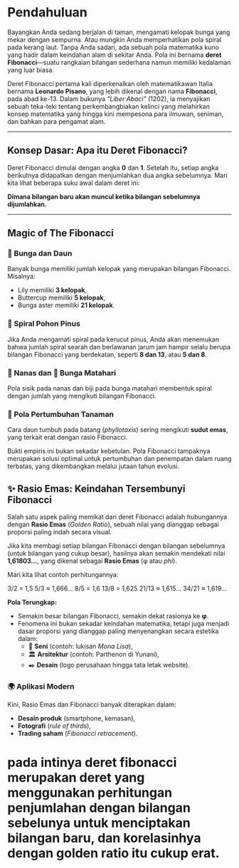 # Pendahuluan

Bayangkan Anda sedang berjalan di taman, mengamati kelopak bunga yang mekar dengan sempurna. Atau mungkin Anda memperhatikan pola spiral pada kerang laut. Tanpa Anda sadari, ada sebuah pola matematika kuno yang hadir dalam keindahan alam di sekitar Anda. Pola ini bernama **deret Fibonacci**—suatu rangkaian bilangan sederhana namun memiliki kedalaman yang luar biasa.

Deret Fibonacci pertama kali diperkenalkan oleh matematikawan Italia bernama **Leonardo Pisano**, yang lebih dikenal dengan nama **Fibonacci**, pada abad ke-13. Dalam bukunya *"Liber Abaci"* (1202), ia menyajikan sebuah teka-teki tentang perkembangbiakan kelinci yang melahirkan konsep matematika yang hingga kini mempesona para ilmuwan, seniman, dan bahkan para pengamat alam.

---

## Konsep Dasar: Apa itu Deret Fibonacci?

Deret Fibonacci dimulai dengan angka **0** dan **1**. Setelah itu, setiap angka berikutnya didapatkan dengan menjumlahkan dua angka sebelumnya. Mari kita lihat beberapa suku awal dalam deret ini:


**Dimana bilangan baru akan muncul ketika bilangan sebelumnya dijumlahkan.**

---

## Magic of The Fibonacci

### 🌸 Bunga dan Daun  
Banyak bunga memiliki jumlah kelopak yang merupakan bilangan Fibonacci. Misalnya:  
- Lily memiliki **3 kelopak**,  
- Buttercup memiliki **5 kelopak**,  
- Bunga aster memiliki **21 kelopak**.

### 🌲 Spiral Pohon Pinus  
Jika Anda mengamati spiral pada kerucut pinus, Anda akan menemukan bahwa jumlah spiral searah dan berlawanan jarum jam hampir selalu berupa bilangan Fibonacci yang berdekatan, seperti **8 dan 13**, atau **5 dan 8**.

### 🍍 Nanas dan 🌻 Bunga Matahari  
Pola sisik pada nanas dan biji pada bunga matahari membentuk spiral dengan jumlah yang mengikuti bilangan Fibonacci.

### 🌿 Pola Pertumbuhan Tanaman  
Cara daun tumbuh pada batang (*phyllotaxis*) sering mengikuti **sudut emas**, yang terkait erat dengan rasio Fibonacci.

Bukti empiris ini bukan sekadar kebetulan. Pola Fibonacci tampaknya merupakan solusi optimal untuk pertumbuhan dan penempatan dalam ruang terbatas, yang dikembangkan melalui jutaan tahun evolusi.


## ✨ Rasio Emas: Keindahan Tersembunyi Fibonacci

Salah satu aspek paling memikat dari deret Fibonacci adalah hubungannya dengan **Rasio Emas** (*Golden Ratio*), sebuah nilai yang dianggap sebagai proporsi paling indah secara visual.  

Jika kita membagi setiap bilangan Fibonacci dengan bilangan sebelumnya (untuk bilangan yang cukup besar), hasilnya akan semakin mendekati nilai **1,61803...**, yang dikenal sebagai **Rasio Emas** (φ atau *phi*).  

Mari kita lihat contoh perhitungannya:  

3/2 = 1,5
5/3 ≈ 1,666...
8/5 = 1,6
13/8 = 1,625
21/13 ≈ 1,615...
34/21 ≈ 1,619...


**Pola Terungkap:**  
- Semakin besar bilangan Fibonacci, semakin dekat rasionya ke **φ**.  
- Fenomena ini bukan sekadar keindahan matematika, tetapi juga menjadi dasar proporsi yang dianggap paling menyenangkan secara estetika dalam:  
  - 🎨 **Seni** (contoh: lukisan *Mona Lisa*),  
  - 🏛 **Arsitektur** (contoh: Parthenon di Yunani),  
  - ✒️ **Desain** (logo perusahaan hingga tata letak website).  

### 🌍 Aplikasi Modern  
Kini, Rasio Emas dan Fibonacci banyak diterapkan dalam:  
- **Desain produk** (smartphone, kemasan),  
- **Fotografi** (*rule of thirds*),  
- **Trading saham** (*Fibonacci retracement*).  

# pada intinya deret fibonacci merupakan deret yang menggunakan perhitungan penjumlahan dengan bilangan sebelunya untuk menciptakan bilangan baru, dan korelasinhya dengan golden ratio itu cukup erat.